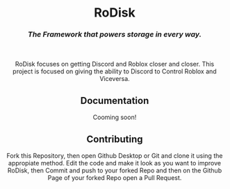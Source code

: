 <div align="center">
  <h1>RoDisk</h1>
  <h3><i>The Framework that powers storage in every way.</i></h3>
  <br>
  <br>
  RoDisk focuses on getting Discord and Roblox closer and closer. This project is focused on giving the ability to Discord to Control Roblox and Viceversa.
  <h2>Documentation</h2>
  Cooming soon! 
  <h2>Contributing</h2>
  Fork this Repository, then open Github Desktop or Git and clone it using the appropiate method. Edit the code and make it look as you want to improve RoDisk, then      Commit and push to your forked Repo and then on the Github Page of your forked Repo open a Pull Request.
</div>
